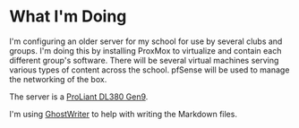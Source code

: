 # What I'm Doing
I'm configuring an older server for my school for use by several clubs and groups. I'm doing this by installing ProxMox to virtualize and contain each different group's software. There will be several virtual machines serving various types of content across the school. pfSense will be used to manage the networking of the box.

The server is a [ProLiant DL380 Gen9](https://techlibrary.hpe.com/us/en/mobile/iss/index.aspx?product=DL380_Gen9).

I'm using [GhostWriter](https://ghostwriter.kde.org/) to help with writing the Markdown files.
